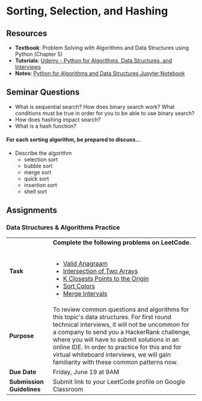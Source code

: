 # Sorting, Selection, and Hashing

## Resources
* **Textbook**: Problem Solving with Algorithms and Data Structures using Python (Chapter 5)
* **Tutorials**: [Udemy - Python for Algorithms, Data Structures, and Interviews](https://www.udemy.com/course/python-for-data-structures-algorithms-and-interviews/learn)
* **Notes**: [Python for Algorithms and Data Structures Jupyter Notebook](https://nbviewer.jupyter.org/github/jmportilla/Python-for-Algorithms--Data-Structures--and-Interviews/tree/master/)

## Seminar Questions
* What is sequential search? How does binary search work? What conditions must be true in order for you to be able to use binary search?
* How does hashing impact search?
* What is a hash function?
  
#### For each sorting algorithm, be prepared to discuss...
* Describe the algorithm
  * selection sort
  * bubble sort
  * merge sort
  * quick sort
  * insertion sort
  * shell sort

## Assignments
### Data Structures & Algorithms Practice
|     |     |
| --- | --- |
| **Task** | **Complete the following problems on LeetCode.**<br/><br/> <ul><li><a href="https://leetcode.com/problems/valid-anagram/">Valid Anagraam</a></li><li><a href="https://leetcode.com/problems/intersection-of-two-arrays/">Intersection of Two Arrays</a></li><li><a href="https://leetcode.com/problems/k-closest-points-to-origin/">K Closests Points to the Origin</a></li><li><a href="https://leetcode.com/problems/sort-colors/">Sort Colors</a></li><li><a href="https://leetcode.com/problems/merge-intervals/">Merge Intervals</a></li></ul> |
| **Purpose** | To review common questions and algorithms for this topic's data structures. For first round technical interviews, it will not be uncommon for a company to send you a HackerRank challenge, where you will have to submit solutions in an online IDE. In order to practice for this and for virtual whiteboard interviews, we will gain familiarity with these common patterns now. |
| **Due Date** | Friday, June 19 at 9AM |
| **Submission Guidelines** | Submit link to your LeetCode profile on Google Classroom |
